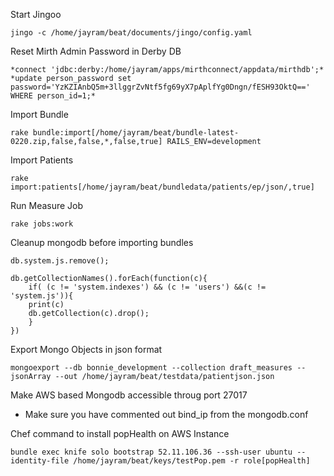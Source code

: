 Start Jingoo

```
jingo -c /home/jayram/beat/documents/jingo/config.yaml
```
Reset Mirth Admin Password in Derby DB
```
*connect 'jdbc:derby:/home/jayram/apps/mirthconnect/appdata/mirthdb';*
*update person_password set password='YzKZIAnbQ5m+3llggrZvNtf5fg69yX7pAplfYg0Dngn/fESH93OktQ==' WHERE person_id=1;*
```

Import Bundle
```
rake bundle:import[/home/jayram/beat/bundle-latest-0220.zip,false,false,*,false,true] RAILS_ENV=development
```

Import Patients
```
rake import:patients[/home/jayram/beat/bundledata/patients/ep/json/,true]
```

Run Measure Job
```
rake jobs:work
```

Cleanup mongodb before importing bundles

```
db.system.js.remove();

db.getCollectionNames().forEach(function(c){
    if( (c != 'system.indexes') && (c != 'users') &&(c != 'system.js')){
    print(c)
    db.getCollection(c).drop();    
    }
})
```

Export Mongo Objects in json format
```
mongoexport --db bonnie_development --collection draft_measures --jsonArray --out /home/jayram/beat/testdata/patientjson.json
```

Make AWS based Mongodb accessible throug port 27017

- Make sure you have commented out bind_ip from the mongodb.conf

Chef command to install popHealth on AWS Instance
```
bundle exec knife solo bootstrap 52.11.106.36 --ssh-user ubuntu --identity-file /home/jayram/beat/keys/testPop.pem -r role[popHealth]
```